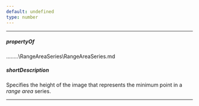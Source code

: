 ```yaml
---
default: undefined
type: number
---
```

---
##### propertyOf
..\..\..\..\RangeAreaSeries\RangeAreaSeries.md

##### shortDescription
Specifies the height of the image that represents the minimum point in a *range area* series.

---
